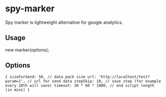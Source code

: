 # spy-marker

Spy marker is lightweight alternative for google analytics.

## Usage

new marker(options);

## Options

`{
    sizeForSend: 50, // data pack size
    url: 'http://localhost/test?param=1', // url for send data
    stepSkip: 10, // save step (for example every 10th will save)
    timeout: 30 * 60 * 1000, // end script length (in mins)
}`